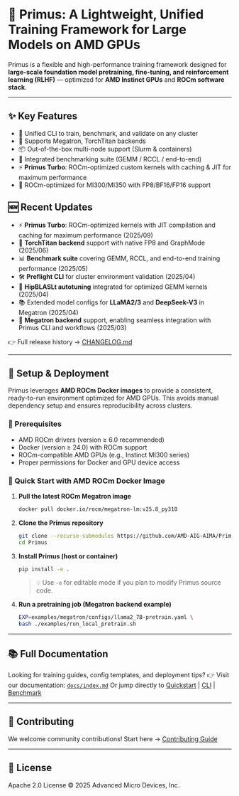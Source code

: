 # 🚀 Primus: A Lightweight, Unified Training Framework for Large Models on AMD GPUs

Primus is a flexible and high-performance training framework designed for **large-scale foundation model pretraining, fine-tuning, and reinforcement learning (RLHF)** — optimized for **AMD Instinct GPUs** and **ROCm software stack**.

---

## ✨ Key Features

- 🔧 Unified CLI to train, benchmark, and validate on any cluster
- 🧠 Supports Megatron, TorchTitan backends
- 📦 Out-of-the-box multi-node support (Slurm & containers)
- 🚀 Integrated benchmarking suite (GEMM / RCCL / end-to-end)
- ⚡ **Primus Turbo**: ROCm-optimized custom kernels with caching & JIT for maximum performance
- 🎯 ROCm-optimized for MI300/MI350 with FP8/BF16/FP16 support


## 🆕 Recent Updates

- ⚡ **Primus Turbo**: ROCm-optimized kernels with JIT compilation and caching for maximum performance (2025/09)
- 🔧 **TorchTitan backend** support with native FP8 and GraphMode (2025/06)
- 📊 **Benchmark suite** covering GEMM, RCCL, and end-to-end training performance (2025/05)
- 🛠️ **Preflight CLI** for cluster environment validation (2025/04)
- 🚀 **HipBLASLt autotuning** integrated for optimized GEMM kernels (2025/04)
- 📚 Extended model configs for **LLaMA2/3** and **DeepSeek-V3** in Megatron (2025/04)
- 🧠 **Megatron backend** support, enabling seamless integration with Primus CLI and workflows (2025/03)

👉 Full release history → [CHANGELOG.md](./CHANGELOG.md)

---


## 🚀 Setup & Deployment
Primus leverages **AMD ROCm Docker images** to provide a consistent, ready-to-run environment optimized for AMD GPUs.
This avoids manual dependency setup and ensures reproducibility across clusters.


### 🔧 Prerequisites

- AMD ROCm drivers (version ≥ 6.0 recommended)
- Docker (version ≥ 24.0) with ROCm support
- ROCm-compatible AMD GPUs (e.g., Instinct MI300 series)
- Proper permissions for Docker and GPU device access

### 🐳 Quick Start with AMD ROCm Docker Image

1. **Pull the latest ROCm Megatron image**

    ```bash
    docker pull docker.io/rocm/megatron-lm:v25.8_py310
    ```

2. **Clone the Primus repository**

    ```bash
    git clone --recurse-submodules https://github.com/AMD-AIG-AIMA/Primus.git
    cd Primus
    ```

3. **Install Primus (host or container)**

    ```bash
    pip install -e .
    ```

    > 💡 Use `-e` for editable mode if you plan to modify Primus source code.

4. **Run a pretraining job (Megatron backend example)**

    ```bash
    EXP=examples/megatron/configs/llama2_7B-pretrain.yaml \
    bash ./examples/run_local_pretrain.sh
    ```

---

## 📚 Full Documentation

Looking for training guides, config templates, and deployment tips?
👉 Visit our documentation: [`docs/index.md`](./docs/index.md)
Or jump directly to [Quickstart](./docs/quickstart.md) | [CLI](./docs/cli.md) | [Benchmark](./docs/benchmark/overview.md)

---

## 🤝 Contributing

We welcome community contributions!
Start here → [Contributing Guide](./docs/contributing.md)

---

## 📜 License

Apache 2.0 License © 2025 Advanced Micro Devices, Inc.
